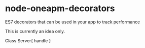 # node-oneapm-decorators
ES7 decorators that can be used in your app to track performance

This is currently an idea only.


Class Server{
  handle
}

